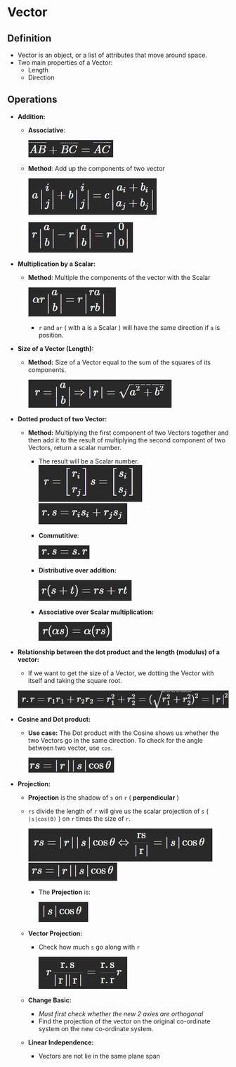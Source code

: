 # Vector

## Definition
- Vector is an object, or a list of attributes that move around space.
- Two main properties of a Vector:
    - Length
    - Direction

## Operations
- **Addition:**
    - **Associative**:

        ![Associative Addition](../Image/Associative.jpg)

    - **Method**: Add up the components of two vector
        
        ![Addition](../Image/Addition.jpg)

        ![Substract](../Image/Substract.jpg)

- **Multiplication by a Scalar:**
    - **Method**: Multiple the components of the vector with the Scalar
        
        ![Scalar Multiple](../Image/Scalar_Mul.jpg)

        - `r` and `ar` ( with a is `a` Scalar ) will have the same direction if `a` is position.

- **Size of a Vector (Length):**
    - **Method:** Size of a Vector equal to the sum of the squares of its components.

        ![Vector Size](../Image/Vector_Size.jpg)

- **Dotted product of two Vector:**
    - **Method:** Multiplying the first component of two Vectors together and then add it to the result of multiplying the second component of two Vectors, return a scalar number.
        - The result will be a Scalar number.
        ![Dotted](../Image/Dotted_1.jpg)
        ![Dotted](../Image/Dotted_2.jpg)
        
        - **Commutitive**:

            ![Commutitive](../Image/Dotted_3.jpg)

        - **Distributive over addition:**

            ![Distribute](../Image/Distribute.jpg)

        - **Associative over Scalar multiplication:**

            ![Associative Scalar](../Image/Associative_Scalar.jpg)

- **Relationship between the dot product and the length (modulus) of a vector:**
    - If we want to get the size of a Vector, we dotting the Vector with itself and taking the square root.

    ![Dotted vs Size](../Image/Dotted_vs_Size.jpg)

- **Cosine and Dot product:**
    - **Use case:** The Dot product with the Cosine shows us whether the two Vectors go in the same direction. To check for the angle between two vector, use `cos`.

        ![Dotted vs Cos](../Image/Dot_vs_Cos.jpg)

- **Projection:**
    - **Projection** is the shadow of `s` on `r` ( **perpendicular** )
    - `rs` divide the length of `r` will give us the scalar projection of `s` ( `|s|cos(Θ)` ) on `r` times the size of `r`.
    
        ![Projection](../Image/Projection.jpg)
        ![Projection](../Image/Projection_1.jpg)

        - The **Projection** is: 
        
            ![Projection](../Image/Projection_2.jpg)
    
    - **Vector Projection:**
        - Check how much `s` go along with `r`

            ![Vector Projection](../Image/Vector_Projection.jpg)

    - **Change Basic:**
        - *Must first check whether the new 2 axies are orthogonal*
        - Find the projection of the vector on the original co-ordinate system on the new co-ordinate system.

    - **Linear Independence:**
        - Vectors are not lie in the same plane span